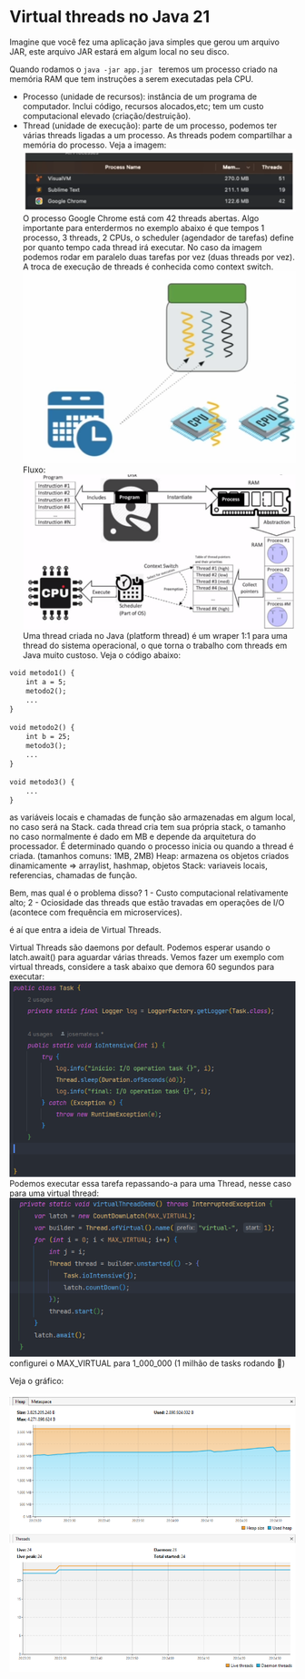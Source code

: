 # Virtual threads no Java 21

Imagine que você fez uma aplicação java simples que gerou um arquivo JAR, este arquivo JAR estará em algum local no seu disco.

Quando rodamos o ```java -jar app.jar ``` 
teremos um processo criado na memória RAM que tem instruções a serem executadas pela CPU.
- Processo (unidade de recursos): instância de um programa de computador. 
Inclui código, recursos alocados,etc; tem um custo computacional elevado (criação/destruição).
- Thread (unidade de execução): parte de um processo, podemos ter várias threads ligadas a um processo. 
As threads podem compartilhar a memória do processo. 
Veja a imagem:
![img.png](img.png) 
O processo Google Chrome está com 42 threads abertas. Algo importante para enterdermos no exemplo abaixo é que tempos 1 processo, 3 threads, 2 CPUs,
o scheduler (agendador de tarefas) define por quanto tempo cada thread irá executar. No caso da imagem podemos rodar em paralelo duas tarefas por vez (duas threads por vez). A troca de execução de threads é conhecida como context switch.
![img_1.png](img_1.png)
Fluxo:
![img_2.png](img_2.png)
Uma thread criada no Java (platform thread) é um wraper 1:1 para uma thread do sistema operacional, o que torna o trabalho com threads em Java muito custoso.
Veja o código abaixo:
``` 
void metodo1() {
    int a = 5;
    metodo2();
    ...
}

void metodo2() {
    int b = 25;
    metodo3();
    ...
}

void metodo3() {
    ...
}
```
as variáveis locais e chamadas de função são armazenadas em algum local, no caso será na Stack.
cada thread cria tem sua própria stack, o tamanho no caso normalmente é dado em MB e depende da arquitetura do processador. 
É determinado quando o processo inicia ou quando a thread é criada. (tamanhos comuns: 1MB, 2MB)
Heap: armazena os objetos criados dinamicamente => arraylist, hashmap, objetos
Stack: variaveis locais, referencias, chamadas de função.

Bem, mas qual é o problema disso? 
1 - Custo computacional relativamente alto;
2 - Ociosidade das threads que estão travadas em operações de I/O (acontece com frequência em microservices).

é aí que entra a ideia de Virtual Threads.


Virtual Threads são daemons por default. Podemos esperar usando o latch.await() para aguardar várias threads. Vemos fazer um exemplo com virtual threads, considere a task abaixo que demora 60 segundos para executar:
![img_3.png](img_3.png)
Podemos executar essa tarefa repassando-a para uma Thread, nesse caso para uma virtual thread:
![img_4.png](img_4.png)
configurei o MAX_VIRTUAL para 1_000_000 (1 milhão de tasks rodando :zany_face:)

Veja o gráfico: 

![img_5.png](img_5.png)
